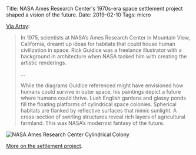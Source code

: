 Title: NASA Ames Research Center's 1970s-era space settlement project shaped a vision of the future.
Date: 2019-02-10
Tags: micro

[Via Artsy](https://www.artsy.net/article/artsy-editorial-nasa-art-shape-vision-future): 

> In 1975, scientists at NASA’s Ames Research Center in Mountain View, California, dreamt up ideas for habitats that could house human civilization in space. Rick Guidice was a freelance illustrator with a background in architecture when NASA tasked him with creating the artistic renderings. 
> 
>  ...
> 
> While the diagrams Guidice referenced might have envisioned how humans could survive in outer space, his paintings depict a future where humans could thrive. Lush English gardens and glassy ponds fill the floating platforms of cylindrical space colonies. Spherical habitats are flanked by reflective surfaces that mimic sunlight. A cross-section of swirling structures reveal rich layers of agricultural farmland. This was NASA’s modernist fantasy of the future.

![NASA Ames Research Center Cylindrical Colony](/media/images/nasa-ames-guidice-cylindrical_colony.jpg)

[More on the settlement project](https://settlement.arc.nasa.gov/index.html).
